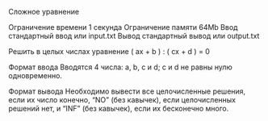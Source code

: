 Сложное уравнение

Ограничение времени	1 секунда
Ограничение памяти	64Mb
Ввод	стандартный ввод или input.txt
Вывод	стандартный вывод или output.txt

Решить в целых числах уравнение ( ax + b ) : ( cx + d ) = 0

Формат ввода
Вводятся 4 числа: a, b, c и d; c и d не равны нулю одновременно.

Формат вывода
Необходимо вывести все целочисленные решения, если их число конечно, “NO” (без кавычек), если целочисленных решений нет, и “INF” (без кавычек), если их бесконечно много.
